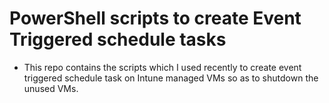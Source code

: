 # PowerShell scripts to create Event Triggered schedule tasks
- This repo contains the scripts which I used recently to create event triggered schedule task on Intune managed VMs so as to shutdown the unused VMs.
